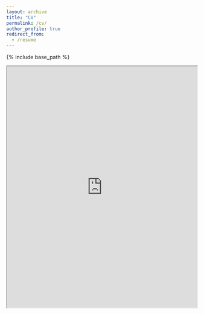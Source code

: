 ```yaml
---
layout: archive
title: "CV"
permalink: /cv/
author_profile: true
redirect_from:
  - /resume
---
```


{% include base_path %}

<iframe src="https://vivekramanan.github.io/files/VR-CV-2022.pdf" type="application/pdf" width="100%" height="640dip"></iframe>
